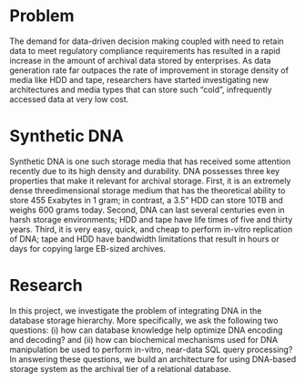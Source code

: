 # Problem

The demand for data-driven decision making coupled with need to retain data to meet regulatory compliance requirements has resulted
in a rapid increase in the amount of archival data stored by enterprises. As data generation rate far outpaces the rate of improvement
in storage density of media like HDD and tape, researchers have started investigating new architectures and media types that can store such “cold”, infrequently accessed data at very low cost.

# Synthetic DNA
Synthetic DNA is one such storage media that has received some attention recently due to its high density and durability. DNA possesses three key properties that make it relevant for archival storage. First, it is an extremely dense threedimensional storage medium that has the theoretical ability to store 455 Exabytes in 1 gram; in contrast, a 3.5” HDD can store 10TB and weighs 600 grams today. Second, DNA can last several centuries even in harsh storage environments; HDD and tape have life times of five and thirty years. Third, it is very easy, quick, and cheap to perform in-vitro replication of DNA; tape and HDD have bandwidth limitations that result in hours or days for copying large EB-sized archives.

# Research
In this project, we investigate the problem of integrating DNA in the database storage hierarchy. More specifically, we ask the following two questions: (i) how can database knowledge help optimize DNA encoding and decoding? and (ii) how can biochemical mechanisms used for DNA manipulation be used to perform in-vitro, near-data SQL query processing? In answering these questions, we build an architecture for using DNA-based storage system as the archival tier of a relational database. 
